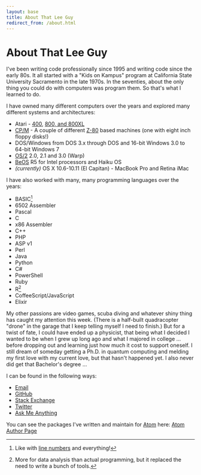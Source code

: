 ```yaml
---
layout: base
title: About That Lee Guy
redirect_from: /about.html
---
```


# About That Lee Guy

I've been writing code professionally since 1995 and writing code since the early 80s. It all started with a "Kids on Kampus" program at California State University Sacramento in the late 1970s. In the seventies, about the only thing you could do with computers was program them. So that's what I learned to do.

I have owned many different computers over the years and explored many different systems and architectures:

* Atari - [400][atari-400], [800, and 800XL][atari-800]
* [CP/M][cpm] - A couple of different [Z-80][z80] based machines (one with eight inch floppy disks!)
* DOS/Windows from DOS 3.x through DOS and 16-bit Windows 3.0 to 64-bit Windows 7
* [OS/2][os2] 2.0, 2.1 and 3.0 (Warp)
* [BeOS][beos] R5 for Intel processors and Haiku OS
* *(currently)* OS X 10.6-10.11 (El Capitan) - MacBook Pro and Retina iMac

I have also worked with many, many programming languages over the years:

* BASIC[^1]
* 6502 Assembler
* Pascal
* C
* x86 Assembler
* C++
* PHP
* ASP v1
* Perl
* Java
* Python
* C#
* PowerShell
* Ruby
* R[^2]
* CoffeeScript/JavaScript
* Elixir

My other passions are video games, scuba diving and whatever shiny thing has caught my attention this week. (There is a half-built quadracopter "drone" in the garage that I keep telling myself I need to finish.) But for a twist of fate, I could have ended up a physicist, that being what I decided I wanted to be when I grew up long ago and what I majored in college ... before dropping out and learning just how much it cost to support oneself. I still dream of someday getting a Ph.D. in quantum computing and melding my first love with my current love, but that hasn't happened yet. I also never did get that Bachelor's degree ...

I can be found in the following ways:

* [Email <span class="octicon octicon-mail"></span>][email]
* [GitHub <span class="octicon octicon-mark-github"></span>][github]
* [Stack Exchange <i class="fa fa-stack-exchange"></i>][stack-overflow]
* [Twitter <i class="fa fa-twitter"></i>][twitter]
* [Ask Me Anything][ama]

You can see the packages I've written and maintain for [Atom][atom] here: [Atom Author Page][package-author]

[^1]: Like with [line numbers][line-numbers] and everything!
[^2]: More for data analysis than actual programming, but it replaced the need to write a bunch of tools.

[ama]: https://github.com/lee-dohm/ama
[atari-400]: http://www.oldcomputers.net/atari400.html
[atari-800]: http://www.oldcomputers.net/atari800.html
[atom]: https://atom.io
[beos]: https://en.wikipedia.org/wiki/BeOS
[cpm]: https://en.wikipedia.org/wiki/CP/M
[email]: mailto:lee@lee-dohm.com
[github]: https://github.com/lee-dohm
[line-numbers]: http://en.wikipedia.org/wiki/Line_number
[os2]: https://en.wikipedia.org/wiki/OS/2
[package-author]: https://atom.io/users/lee-dohm
[stack-overflow]: http://stackoverflow.com/users/1954/lee
[twitter]: https://twitter.com/leedohm
[z80]: https://en.wikipedia.org/wiki/Zilog_Z80
